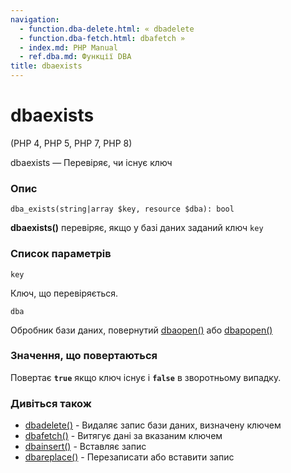 ```yaml
---
navigation:
  - function.dba-delete.html: « dbadelete
  - function.dba-fetch.html: dbafetch »
  - index.md: PHP Manual
  - ref.dba.md: Функції DBA
title: dbaexists
---
```

# dbaexists

(PHP 4, PHP 5, PHP 7, PHP 8)

dbaexists — Перевіряє, чи існує ключ

### Опис

```methodsynopsis
dba_exists(string|array $key, resource $dba): bool
```

**dbaexists()** перевіряє, якщо у базі даних заданий ключ `key`

### Список параметрів

`key`

Ключ, що перевіряється.

`dba`

Обробник бази даних, повернутий [dbaopen()](function.dba-open.html) або [dbapopen()](function.dba-popen.html)

### Значення, що повертаються

Повертає **`true`** якщо ключ існує і **`false`** в зворотньому випадку.

### Дивіться також

-   [dbadelete()](function.dba-delete.html) - Видаляє запис бази даних, визначену ключем
-   [dbafetch()](function.dba-fetch.html) - Витягує дані за вказаним ключем
-   [dbainsert()](function.dba-insert.html) - Вставляє запис
-   [dbareplace()](function.dba-replace.html) - Перезаписати або вставити запис
